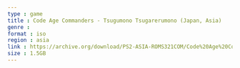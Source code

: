 ```yaml
---
type : game
title : Code Age Commanders - Tsugumono Tsugarerumono (Japan, Asia)
genre : 
format : iso
region : asia
link : https://archive.org/download/PS2-ASIA-ROMS321COM/Code%20Age%20Commanders%20-%20Tsugumono%20Tsugarerumono%20%28Japan%2C%20Asia%29.7z
size : 1.5GB
---
```

